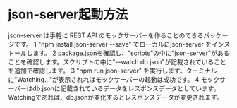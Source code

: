 # json-server起動方法
json-server は手軽に REST API のモックサーバーを作ることのできるパッケージです。
1	"npm install json-server --save" でローカルにjson-server をインストールします。
2	package.jsonを確認し、"scripts"の中に"json-server"があることを確認します。スクリプトの中に"--watch db.json"が記載されていることを追加で確認します。
3	"npm run json-server" を実行します。ターミナルに"Watching..."が表示されればモックサーバーの起動は成功です。
4	モックサーバーはdb.jsonに記載されているデータをレスポンスデータとしています。Watchingであれば、db.jsonが変化するとレスポンスデータが変更されます。


